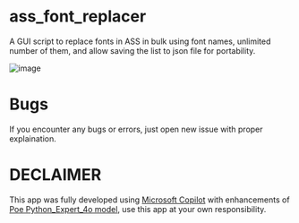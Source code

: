 # ass_font_replacer
A GUI script to replace fonts in ASS in bulk using font names, unlimited number of them, and allow saving the list to json file for portability.

![image](https://github.com/user-attachments/assets/b1b6c465-070b-415c-a3c3-a5d74d711f31)

# Bugs
If you encounter any bugs or errors, just open new issue with proper explaination.

# DECLAIMER 

This app was fully developed using [Microsoft Copilot](https://copilot.microsoft.com/) with enhancements of [Poe Python_Expert_4o model](https://poe.com/Python_Expert_4o), use this app at your own responsibility.
